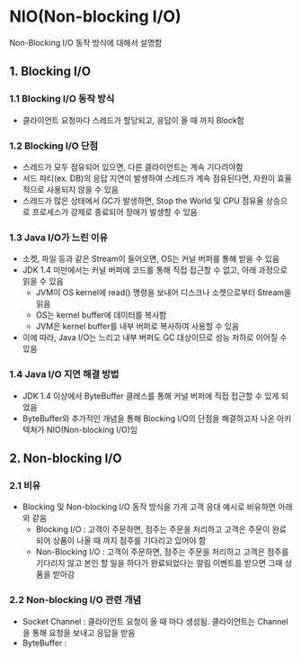 # NIO(Non-blocking I/O)
Non-Blocking I/O 동작 방식에 대해서 설명함

## 1. Blocking I/O
### 1.1 Blocking I/O 동작 방식
- 클라이언트 요청마다 스레드가 할당되고, 응답이 올 때 까지 Block함
### 1.2 Blocking I/O 단점
- 스레드가 모두 점유되어 있으면, 다른 클라이언트는 계속 기다려야함
- 서드 파티(ex. DB)의 응답 지연이 발생하여 스레드가 계속 점유된다면, 자원이 효율적으로 사용되지 않을 수 있음
- 스레드가 많은 상태에서 GC가 발생하면, Stop the World 및 CPU 점유율 상승으로 프로세스가 강제로 종료되어 장애가 발생할 수 있음
### 1.3 Java I/O가 느린 이유
- 소켓, 파일 등과 같은 Stream이 들어오면, OS는 커널 버퍼를 통해 받을 수 있음
- JDK 1.4 미만에서는 커널 버퍼에 코드를 통해 직접 접근할 수 없고, 아래 과정으로 읽을 수 있음
  - JVM이 OS kernel에 read() 명령을 보내어 디스크나 소켓으로부터 Stream을 읽음
  - OS는 kernel buffer에 데이터를 복사함
  - JVM은 kernel buffer를 내부 버퍼로 복사하여 사용할 수 있음
- 이에 따라, Java I/O는 느리고 내부 버퍼도 GC 대상이므로 성능 저하로 이어질 수 있음
### 1.4 Java I/O 지연 해결 방법
- JDK 1.4 이상에서 ByteBuffer 클래스를 통해 커널 버퍼에 직접 접근할 수 있게 되었음
- ByteBuffer와 추가적인 개념을 통해 Blocking I/O의 단점을 해결하고자 나온 아키텍처가 NIO(Non-blocking I/O)임

## 2. Non-blocking I/O
### 2.1 비유
- Blocking 및 Non-blocking I/O 동작 방식을 가게 고객 응대 예시로 비유하면 아래와 같음
  - Blocking I/O : 고객이 주문하면, 점주는 주문을 처리하고 고객은 주문이 완료되어 상품이 나올 때 까지 점주를 기다리고 있어야 함
  - Non-Blocking I/O : 고객이 주문하면, 점주는 주문을 처리하고 고객은 점주를 기다리지 않고 본인 할 일을 하다가 완료되었다는 알림 이벤트를 받으면 그때 상품을 받아감
### 2.2 Non-blocking I/O 관련 개념
- Socket Channel : 클라이언트 요청이 올 때 마다 생성됨. 클라이언트는 Channel을 통해 요청을 보내고 응답을 받음
- ByteBuffer : 
